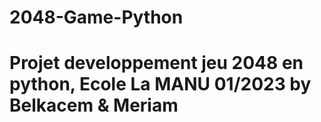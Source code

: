 # 2048-Game-Python
# Projet developpement jeu 2048 en python, Ecole La MANU 01/2023 by Belkacem & Meriam
